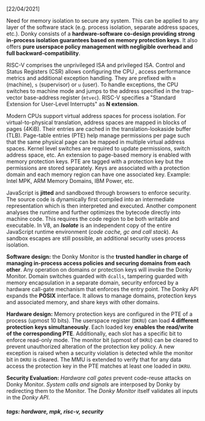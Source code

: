 <!-- Please prefix the notes with the date as in [22/12/2020] -->

[22/04/2021]

Need for memory isolation to secure any system. This can be applied to any layer of the software stack (e.g. process isolation, separate address spaces, etc.). Donky consists of a **hardware-software co-design providing strong in-process isolation guarantees based on memory protection keys**. It also offers **pure userspace policy management with negligible overhead and full backward-compatibility**.

RISC-V comprises the unprivileged ISA and privileged ISA. Control and Status Registers (CSR) allows configuring the CPU , access performance metrics and additional exception handling. They are prefixed with `m` (machine), `s` (supervisor) or `u` (user). To handle exceptions,  the CPU switches to machine mode and jumps to the address specified in the trap-vector base-address register (`mtvec`). RISC-V specifies a "Standard Extension for User-Level Interrupts" as **N extension**.

Modern CPUs support virtual address spaces for process isolation. For virtual-to-physical translation, address spaces are mapped in blocks of pages (4KiB). Their entries are cached in the translation-lookaside buffer (TLB). Page-table entries (PTE) help manage permissions per page such that the same physical page can be mapped in multiple virtual address spaces. Kernel level switches are required to update permissions, switch address space, etc.  An extension to page-based memory is enabled with memory protection keys. PTE are tagged with a protection key but the permissions are stored separately. Keys are associated with a protection domain and each memory region can have one associated key. Example: Intel MPK, ARM Memory Domains, IBM Power, etc.

JavaScript is **jitted** and sandboxed through browsers to enforce security. The source code is dynamically first compiled into an intermediate representation which is then interpreted and executed. Another component analyses the runtime and further optimizes the bytecode directly into machine code. This requires the code region to be both writable and executable. In V8, an ***Isolate*** is an independent copy of the entire JavaScript runtime environment (*code cache, gc and call stack*). As sandbox escapes are still possible, an additional security uses process isolation.

**Software design:** the Donky Monitor is the **trusted handler in charge of managing in-process access policies and securing domains from each other**. Any operation on domains or protection keys will invoke the Donky Monitor. Domain switches guarded with `dcalls`, tampering guarded with memory encapsulation in a separate domain, security enforced by a hardware call-gate mechanism that enforces the entry point. The Donky API expands the **POSIX** interface. It allows to manage domains, protection keys and associated memory, and share keys with other domains.

**Hardware design:** Memory protection keys are configured in the PTE of a process (upmost 10 bits). The userspace register (`DKRU`) can load **4 different protection keys simultaneously**. Each loaded key **enables the read/write of the corresponding PTE**. Additionally, each slot has a specific bit to enforce read-only mode. The monitor bit (upmost of `DKRU`) can be cleared to prevent unauthorized alteration of the protection key policy. A new exception is raised when a security violation is detected while the monitor bit in `DKRU` is cleared. The MMU is extended to verify that for any data access the protection key in the PTE matches at least one loaded in `DKRU`.

**Security Evaluation:** *Hardware call gates* prevent code-reuse attacks on Donky Monitor. *System calls and signals* are interposed by Donky by redirecting them to the Monitor. The *Donky Monitor* itself validates all inputs in the *Donky API*.

##### tags: hardware, mpk, risc-v, security